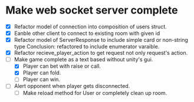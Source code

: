 # Make web socket server complete
* [x] Refactor model of connection into composition of users struct.
* [x] Eanble other client to connect to existing room with given id
* [x] Refactor model of ServerResponse to include simple card or non-string type 
Conclusion: refactored to include enumerator varaible.
* [x] Refactor recieve_player_action to get request not only request's action.
* [ ] Make game complete as a text based without unity's gui.
	* [x] Player can bet with raise or call.
	* [x] Player can fold.
	* [ ] Player can win.
* [ ] Alert opponent when player gets disconnected.
	* [ ] Make reload method for User or completely clean up room.
